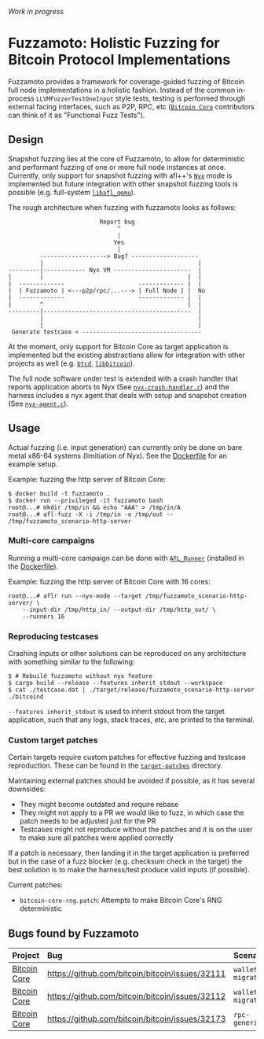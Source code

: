 *Work in progress*

# Fuzzamoto: Holistic Fuzzing for Bitcoin Protocol Implementations

Fuzzamoto provides a framework for coverage-guided fuzzing of Bitcoin full node
implementations in a holistic fashion. Instead of the common in-process
`LLVMFuzzerTestOneInput` style tests, testing is performed through external
facing interfaces, such as P2P, RPC, etc ([`Bitcoin
Core`](https://github.com/bitcoin/bitcoin) contributors can think of it as
"Functional Fuzz Tests").

## Design

Snapshot fuzzing lies at the core of Fuzzamoto, to allow for deterministic and
performant fuzzing of one or more full node instances at once. Currently,
only support for snapshot fuzzing with afl++'s [`Nyx`](https://nyx-fuzz.com/) mode
is implemented but future integration with other snapshot fuzzing tools is
possible (e.g. full-system
[`libafl_qemu`](https://github.com/AFLplusplus/LibAFL)).

The rough architecture when fuzzing with fuzzamoto looks as follows:

```
                          Report bug
                               ^
                               |
                              Yes
                               |
         -------------------> Bug? -------------------
         |                                            |
---------|------------ Nyx VM ----------------------  |
|        |                                         |  |
|  -------------                     ------------- |  |
|  | Fuzzamoto | <---p2p/rpc/...---> | Full Node | |  No
|  -------------                     ------------- |  |
|        ^                                         |  |
---------|------------------------------------------  |
         |                                            |
         |                                            |
 Generate testcase < ----------------------------------
```

At the moment, only support for Bitcoin Core as target application is
implemented but the existing abstractions allow for integration with other
projects as well (e.g. [`btcd`](https://github.com/btcsuite/btcd),
[`libbitcoin`](https://github.com/libbitcoin/libbitcoin)).

The full node software under test is extended with a crash handler that reports
application aborts to Nyx (See
[`nyx-crash-handler.c`](fuzzamoto-nyx-sys/src/nyx-crash-handler.c)) and the
harness includes a nyx agent that deals with setup and snapshot creation (See
[`nyx-agent.c`](fuzzamoto-nyx-sys/src/nyx-agent.c)).

## Usage

Actual fuzzing (i.e. input generation) can currently only be done on bare metal
x86-64 systems (limitiation of Nyx). See the [Dockerfile](Dockerfile) for an
example setup.

Example: fuzzing the http server of Bitcoin Core:

```
$ docker build -t fuzzamoto .
$ docker run --privileged -it fuzzamoto bash
root@...# mkdir /tmp/in && echo "AAA" > /tmp/in/A
root@...# afl-fuzz -X -i /tmp/in -o /tmp/out -- /tmp/fuzzamoto_scenario-http-server
```

### Multi-core campaigns

Running a multi-core campaign can be done with
[`AFL_Runner`](https://github.com/0xricksanchez/AFL_Runner) (installed in the
[Dockerfile](Dockerfile)).

Example: fuzzing the http server of Bitcoin Core with 16 cores:

```
root@...# aflr run --nyx-mode --target /tmp/fuzzamoto_scenario-http-server/ \
    --input-dir /tmp/http_in/ --output-dir /tmp/http_out/ \
    --runners 16
```

### Reproducing testcases

Crashing inputs or other solutions can be reproduced on any architecture with
something similar to the following:

```
$ # Rebuild fuzzamoto without nyx feature
$ cargo build --release --features inherit_stdout --workspace
$ cat ./testcase.dat | ./target/release/fuzzamoto_scenario-http-server ./bitcoind
```

`--features inherit_stdout` is used to inherit stdout from the target
application, such that any logs, stack traces, etc. are printed to the
terminal.

### Custom target patches

Certain targets require custom patches for effective fuzzing and testcase
reproduction. These can be found in the [`target-patches`](target-patches)
directory.

Maintaining external patches should be avoided if possible, as it has several
downsides:

* They might become outdated and require rebase
* They might not apply to a PR we would like to fuzz, in which case the patch
  needs to be adjusted just for the PR
* Testcases might not reproduce without the patches and it is on the user to
  make sure all patches were applied correctly

If a patch is necessary, then landing it in the target application is preferred
but in the case of a fuzz blocker (e.g. checksum check in the target) the best
solution is to make the harness/test produce valid inputs (if possible).

Current patches:

- `bitcoin-core-rng.patch`: Attempts to make Bitcoin Core's RNG deterministic

## Bugs found by Fuzzamoto

| Project                                            | Bug                                             | Scenario           | Security |
| :------------------------------------------------- | :---------------------------------------------- | :----------------- | :------- |
| [Bitcoin Core](https://github.com/bitcoin/bitcoin) | https://github.com/bitcoin/bitcoin/issues/32111 | `wallet-migration` | ❌       |
| [Bitcoin Core](https://github.com/bitcoin/bitcoin) | https://github.com/bitcoin/bitcoin/issues/32112 | `wallet-migration` | ❌       |
| [Bitcoin Core](https://github.com/bitcoin/bitcoin) | https://github.com/bitcoin/bitcoin/issues/32173 | `rpc-generic`      | ❌       |

